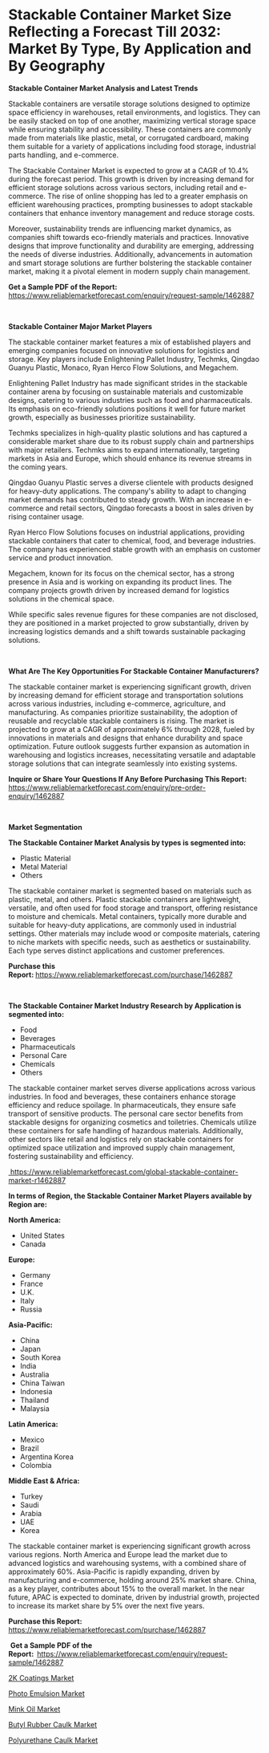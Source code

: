 <p><h1>Stackable Container Market Size Reflecting a Forecast Till 2032: Market By Type, By Application and By Geography</h1></p><p><strong>Stackable Container Market Analysis and Latest Trends</strong></p>
<p><p>Stackable containers are versatile storage solutions designed to optimize space efficiency in warehouses, retail environments, and logistics. They can be easily stacked on top of one another, maximizing vertical storage space while ensuring stability and accessibility. These containers are commonly made from materials like plastic, metal, or corrugated cardboard, making them suitable for a variety of applications including food storage, industrial parts handling, and e-commerce.</p><p>The Stackable Container Market is expected to grow at a CAGR of 10.4% during the forecast period. This growth is driven by increasing demand for efficient storage solutions across various sectors, including retail and e-commerce. The rise of online shopping has led to a greater emphasis on efficient warehousing practices, prompting businesses to adopt stackable containers that enhance inventory management and reduce storage costs.</p><p>Moreover, sustainability trends are influencing market dynamics, as companies shift towards eco-friendly materials and practices. Innovative designs that improve functionality and durability are emerging, addressing the needs of diverse industries. Additionally, advancements in automation and smart storage solutions are further bolstering the stackable container market, making it a pivotal element in modern supply chain management.</p></p>
<p><strong>Get a Sample PDF of the Report:&nbsp;</strong> <a href="https://www.reliablemarketforecast.com/enquiry/request-sample/1462887?utm_campaign=1108&utm_medium=2&utm_source=Github&utm_content=ia&utm_term=01042025&utm_id=stackable-container">https://www.reliablemarketforecast.com/enquiry/request-sample/1462887</a></p>
<p>&nbsp;</p>
<p><strong>Stackable Container Major Market Players</strong></p>
<p><p>The stackable container market features a mix of established players and emerging companies focused on innovative solutions for logistics and storage. Key players include Enlightening Pallet Industry, Techmks, Qingdao Guanyu Plastic, Monaco, Ryan Herco Flow Solutions, and Megachem. </p><p>Enlightening Pallet Industry has made significant strides in the stackable container arena by focusing on sustainable materials and customizable designs, catering to various industries such as food and pharmaceuticals. Its emphasis on eco-friendly solutions positions it well for future market growth, especially as businesses prioritize sustainability.</p><p>Techmks specializes in high-quality plastic solutions and has captured a considerable market share due to its robust supply chain and partnerships with major retailers. Techmks aims to expand internationally, targeting markets in Asia and Europe, which should enhance its revenue streams in the coming years.</p><p>Qingdao Guanyu Plastic serves a diverse clientele with products designed for heavy-duty applications. The company's ability to adapt to changing market demands has contributed to steady growth. With an increase in e-commerce and retail sectors, Qingdao forecasts a boost in sales driven by rising container usage.</p><p>Ryan Herco Flow Solutions focuses on industrial applications, providing stackable containers that cater to chemical, food, and beverage industries. The company has experienced stable growth with an emphasis on customer service and product innovation.</p><p>Megachem, known for its focus on the chemical sector, has a strong presence in Asia and is working on expanding its product lines. The company projects growth driven by increased demand for logistics solutions in the chemical space.</p><p>While specific sales revenue figures for these companies are not disclosed, they are positioned in a market projected to grow substantially, driven by increasing logistics demands and a shift towards sustainable packaging solutions.</p></p>
<p>&nbsp;</p>
<p><strong>What Are The Key Opportunities For Stackable Container Manufacturers?</strong></p>
<p><p>The stackable container market is experiencing significant growth, driven by increasing demand for efficient storage and transportation solutions across various industries, including e-commerce, agriculture, and manufacturing. As companies prioritize sustainability, the adoption of reusable and recyclable stackable containers is rising. The market is projected to grow at a CAGR of approximately 6% through 2028, fueled by innovations in materials and designs that enhance durability and space optimization. Future outlook suggests further expansion as automation in warehousing and logistics increases, necessitating versatile and adaptable storage solutions that can integrate seamlessly into existing systems.</p></p>
<p><strong>Inquire or Share Your Questions If Any Before Purchasing This Report:</strong> <a href="https://www.reliablemarketforecast.com/enquiry/pre-order-enquiry/1462887?utm_campaign=1108&utm_medium=2&utm_source=Github&utm_content=ia&utm_term=01042025&utm_id=stackable-container">https://www.reliablemarketforecast.com/enquiry/pre-order-enquiry/1462887</a></p>
<p>&nbsp;</p>
<p><strong>Market Segmentation</strong></p>
<p><strong>The Stackable Container Market Analysis by types is segmented into:</strong></p>
<p><ul><li>Plastic Material</li><li>Metal Material</li><li>Others</li></ul></p>
<p><p>The stackable container market is segmented based on materials such as plastic, metal, and others. Plastic stackable containers are lightweight, versatile, and often used for food storage and transport, offering resistance to moisture and chemicals. Metal containers, typically more durable and suitable for heavy-duty applications, are commonly used in industrial settings. Other materials may include wood or composite materials, catering to niche markets with specific needs, such as aesthetics or sustainability. Each type serves distinct applications and customer preferences.</p></p>
<p><strong>Purchase this Report:&nbsp;</strong><a href="https://www.reliablemarketforecast.com/purchase/1462887?utm_campaign=1108&utm_medium=2&utm_source=Github&utm_content=ia&utm_term=01042025&utm_id=stackable-container">https://www.reliablemarketforecast.com/purchase/1462887</a></p>
<p>&nbsp;</p>
<p><strong>The Stackable Container Market Industry Research by Application is segmented into:</strong></p>
<p><ul><li>Food</li><li>Beverages</li><li>Pharmaceuticals</li><li>Personal Care</li><li>Chemicals</li><li>Others</li></ul></p>
<p><p>The stackable container market serves diverse applications across various industries. In food and beverages, these containers enhance storage efficiency and reduce spoilage. In pharmaceuticals, they ensure safe transport of sensitive products. The personal care sector benefits from stackable designs for organizing cosmetics and toiletries. Chemicals utilize these containers for safe handling of hazardous materials. Additionally, other sectors like retail and logistics rely on stackable containers for optimized space utilization and improved supply chain management, fostering sustainability and efficiency.</p></p>
<p><a href="https://www.reliablemarketforecast.com/global-stackable-container-market-r1462887?utm_campaign=1108&utm_medium=2&utm_source=Github&utm_content=ia&utm_term=01042025&utm_id=stackable-container">&nbsp;https://www.reliablemarketforecast.com/global-stackable-container-market-r1462887</a></p>
<p><strong>In terms of Region, the Stackable Container Market Players available by Region are:</strong></p>
<p>
    <p> <strong> North America: </strong>
        <ul>
            <li>United States</li>
            <li>Canada</li>
        </ul>
        </p> 
    <p> <strong> Europe: </strong>
        <ul>
            <li>Germany</li>
            <li>France</li>
            <li>U.K.</li>
            <li>Italy</li>
            <li>Russia</li>
        </ul>
        </p> 
    <p> <strong> Asia-Pacific: </strong>
        <ul>
            <li>China</li>
            <li>Japan</li>
            <li>South Korea</li>
            <li>India</li>
            <li>Australia</li>
            <li>China Taiwan</li>
            <li>Indonesia</li>
            <li>Thailand</li>
            <li>Malaysia</li>
        </ul>
        </p> 
    <p> <strong> Latin America: </strong>
        <ul>
            <li>Mexico</li>
            <li>Brazil</li>
            <li>Argentina Korea</li>
            <li>Colombia</li>
        </ul>
        </p> 
    <p> <strong> Middle East & Africa: </strong>
        <ul>
            <li>Turkey</li>
            <li>Saudi</li>
            <li>Arabia</li>
            <li>UAE</li>
            <li>Korea</li>
        </ul>
    </p>
    </p>
<p><p>The stackable container market is experiencing significant growth across various regions. North America and Europe lead the market due to advanced logistics and warehousing systems, with a combined share of approximately 60%. Asia-Pacific is rapidly expanding, driven by manufacturing and e-commerce, holding around 25% market share. China, as a key player, contributes about 15% to the overall market. In the near future, APAC is expected to dominate, driven by industrial growth, projected to increase its market share by 5% over the next five years.</p></p>
<p><strong>Purchase this Report: </strong><a href="https://www.reliablemarketforecast.com/purchase/1462887?utm_campaign=1108&utm_medium=2&utm_source=Github&utm_content=ia&utm_term=01042025&utm_id=stackable-container">https://www.reliablemarketforecast.com/purchase/1462887</a></p>
<p>&nbsp;<strong>Get a Sample PDF of the Report:&nbsp;&nbsp;</strong><a href="https://www.reliablemarketforecast.com/enquiry/request-sample/1462887?utm_campaign=1108&utm_medium=2&utm_source=Github&utm_content=ia&utm_term=01042025&utm_id=stackable-container">https://www.reliablemarketforecast.com/enquiry/request-sample/1462887</a></p>
<p><strong></strong></p>
<p><p><a href="https://github.com/etapaqanee/Market-Research-Report-List-1/blob/main/2k-coatings-market.md?utm_campaign=1108&utm_medium=2&utm_source=Github&utm_content=ia&utm_term=01042025&utm_id=stackable-container">2K Coatings Market</a></p><p><a href="https://github.com/fontshatintj/Market-Research-Report-List-1/blob/main/photo-emulsion-market.md?utm_campaign=1108&utm_medium=2&utm_source=Github&utm_content=ia&utm_term=01042025&utm_id=stackable-container">Photo Emulsion Market</a></p><p><a href="https://github.com/firdwsermald/Market-Research-Report-List-1/blob/main/mink-oil-market.md?utm_campaign=1108&utm_medium=2&utm_source=Github&utm_content=ia&utm_term=01042025&utm_id=stackable-container">Mink Oil Market</a></p><p><a href="https://github.com/winjelequegt/Market-Research-Report-List-1/blob/main/butyl-rubber-caulk-market.md?utm_campaign=1108&utm_medium=2&utm_source=Github&utm_content=ia&utm_term=01042025&utm_id=stackable-container">Butyl Rubber Caulk Market</a></p><p><a href="https://github.com/wilzeryammy/Market-Research-Report-List-1/blob/main/polyurethane-caulk-market.md?utm_campaign=1108&utm_medium=2&utm_source=Github&utm_content=ia&utm_term=01042025&utm_id=stackable-container">Polyurethane Caulk Market</a></p></p>